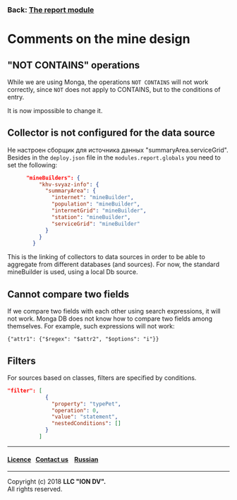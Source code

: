 ### Back: [The report module](report.md)

# Comments on the mine design

## "NOT CONTAINS" operations

While we are using Monga, the operations `NOT CONTAINS` will not work correctly, since `NOT` does not apply to CONTAINS, but to the conditions of entry.

It is now impossible to change it.

## Collector is not configured for the data source

Не настроен сборщик для источника данных "summaryArea.serviceGrid". Besides in the `deploy.json` file in the `modules.report.globals` you need to set the following:

```json
      "mineBuilders": {
          "khv-svyaz-info": {
            "summaryArea": {
              "internet": "mineBuilder",
              "population": "mineBuilder",
              "internetGrid": "mineBuilder",
              "station": "mineBuilder",
              "serviceGrid": "mineBuilder"
            }
          }
        }
```
This is the linking of collectors to data sources in order to be able to aggregate from different databases (and sources). For now, the standard mineBuilder is used, using a local Db source.


## Cannot compare two fields

If we compare two fields with each other using search expressions, it will not work. Monga DB does not know how to compare two fields among themselves.
For example, such expressions will not work:

```
{"attr1": {"$regex": "$attr2", "$options": "i"}}
```

##  Filters

For sources based on classes, filters are specified by conditions.

```json
"filter": [
            {
              "property": "typePet",
              "operation": 0,
              "value": "statement",
              "nestedConditions": []
            }
          ]
```

--------------------------------------------------------------------------  


 #### [Licence](/LICENSE)&ensp;  [Contact us](https://iondv.com/portal/contacts) &ensp;  [Russian](/docs/ru/3_modules_description/report_warning.md) &ensp;
<div><img src="https://mc.iondv.com/watch/local/docs/framework" style="position:absolute; left:-9999px;" height=1 width=1 alt="iondv metrics"></div>       



--------------------------------------------------------------------------  

Copyright (c) 2018 **LLC "ION DV".**   
All rights reserved.  